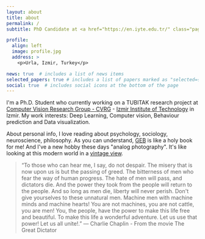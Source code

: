 ```yaml
---
layout: about
title: about
permalink: /
subtitle: PhD Candidate at <a href="https://en.iyte.edu.tr/" class="page-description" target="_blank">Izmir Institute of Technology</a>. Member of <a href="https://cvrg-iyte.github.io/" class="page-description" target="_blank">Computer Vision Research Group</a>.

profile:
  align: left
  image: profile.jpg
  address: >
    <p>Urla, Izmir, Turkey</p>

news: true  # includes a list of news items
selected_papers: true # includes a list of papers marked as "selected={true}"
social: true  # includes social icons at the bottom of the page
---
```

I'm a Ph.D. Student who currently working on a TUBITAK research project at [Computer Vision Research Group - CVRG](http://cvrg.iyte.edu.tr) - [Izmir Institute of Technology](http://www.iyte.edu.tr/) in Izmir.
My work interests: Deep Learning, Computer vision, Behaviour prediction and Data visualization.

About personal info,
I love reading about psychology, sociology, neuroscience, philosophy.
As you can understand, [GEB](https://en.wikipedia.org/wiki/G%C3%B6del,_Escher,_Bach) is like a holy book for me!
And I've a new hobby these days "analog photography". It's like looking at this modern world
in a [vintage view](http://www.flickr.com/106092908@N08).

> “To those who can hear me, I say, do not despair.
> The misery that is now upon us is but the passing of greed.
> The bitterness of men who fear the way of human progress.
> The hate of men will pass, and dictators die.
> And the power they took from the people will return to the people.
> And so long as men die, liberty will never perish.
> Don't give yourselves to these unnatural men.
> Machine men with machine minds and machine hearts!
> You are not machines, you are not cattle, you are men!
> You, the people, have the power to make this life free and beautiful.
> To make this life a wonderful adventure.
> Let us use that power!
> Let us all unite!.”
> ― Charlie Chaplin - From the movie The Great Dictator
